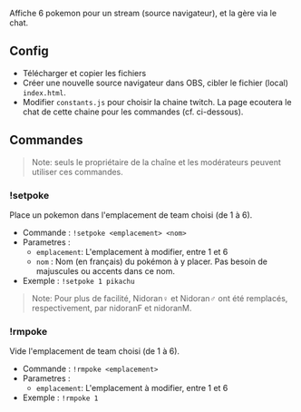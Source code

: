 Affiche 6 pokemon pour un stream (source navigateur), et la gère via le chat.

## Config

* Télécharger et copier les fichiers
* Créer une nouvelle source navigateur dans OBS, cibler le fichier (local) `index.html`.
* Modifier `constants.js` pour choisir la chaine twitch. La page ecoutera le chat de cette chaine pour les commandes (cf. ci-dessous).


## Commandes

> Note: seuls le propriétaire de la chaîne et les modérateurs peuvent utiliser ces commandes.

### !setpoke

Place un pokemon dans l'emplacement de team choisi (de 1 à 6).

* Commande : `!setpoke <emplacement> <nom>`
* Parametres : 
    * `emplacement`: L'emplacement à modifier, entre 1 et 6
    * `nom` : Nom (en français) du pokémon à y placer. Pas besoin de majuscules ou accents dans ce nom.
* Exemple : `!setpoke 1 pikachu`

> Note: Pour plus de facilité, Nidoran♀ et Nidoran♂ ont été remplacés, respectivement, par nidoranF et nidoranM.

### !rmpoke

Vide l'emplacement de team choisi (de 1 à 6).

* Commande : `!rmpoke <emplacement>`
* Parametres : 
    * `emplacement`: L'emplacement à modifier, entre 1 et 6
* Exemple : `!rmpoke 1`